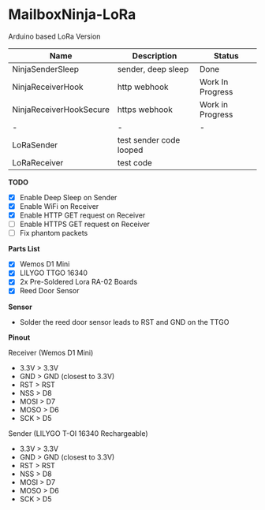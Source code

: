 # MailboxNinja-LoRa
Arduino based LoRa Version

| Name | Description | Status |
|-|-|-|
| NinjaSenderSleep | sender, deep sleep | Done |
| NinjaReceiverHook | http webhook  | Work In Progress|
| NinjaReceiverHookSecure | https webhook  | Work in Progress|
|-|-|-|
| LoRaSender | test sender code looped | | 
| LoRaReceiver  | test code | |

**TODO**

* [x] Enable Deep Sleep on Sender
* [x] Enable WiFi on Receiver 
* [x] Enable HTTP GET request on Receiver 
* [ ] Enable HTTPS GET request on Receiver 
* [ ] Fix phantom packets

**Parts List**

* [x] Wemos D1 Mini 
* [x] LILYGO TTGO 16340
* [x] 2x Pre-Soldered Lora RA-02 Boards
* [x] Reed Door Sensor

**Sensor**

* Solder the reed door sensor leads to RST and GND on the TTGO

**Pinout**

Receiver (Wemos D1 Mini)
* 3.3V > 3.3V
* GND > GND (closest to 3.3V)
* RST > RST
* NSS > D8
* MOSI > D7
* MOSO > D6
* SCK > D5

Sender (LILYGO T-OI 16340 Rechargeable)
* 3.3V > 3.3V 
* GND > GND (closest to 3.3V)
* RST > RST
* NSS > D8
* MOSI > D7
* MOSO > D6
* SCK > D5

